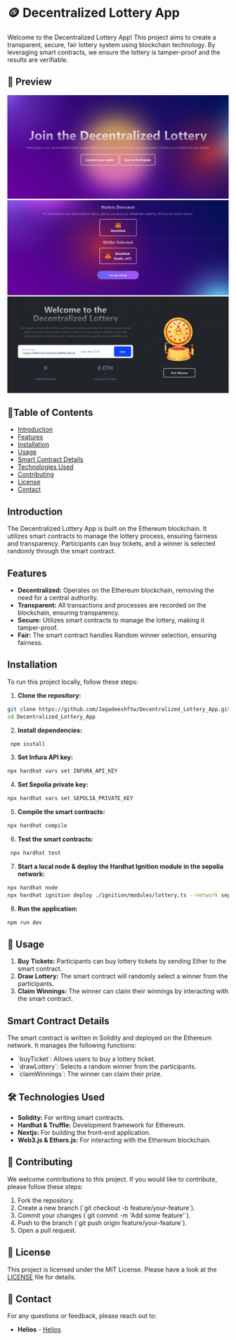 # 🪙 Decentralized Lottery App

Welcome to the Decentralized Lottery App! This project aims to create a transparent, secure, fair lottery system using blockchain technology. By leveraging smart contracts, we ensure the lottery is tamper-proof and the results are verifiable.

## 📸 Preview

![Portfolio Preview](./public/preview-2.png)
![Portfolio Preview](./public/preview-3.png)
![Portfolio Preview](./public/preview-1.png)

## 📑Table of Contents

- [Introduction](#introduction)
- [Features](#features)
- [Installation](#installation)
- [Usage](#usage)
- [Smart Contract Details](#smart-contract-details)
- [Technologies Used](#technologies-used)
- [Contributing](#contributing)
- [License](#license)
- [Contact](#contact)

## Introduction

The Decentralized Lottery App is built on the Ethereum blockchain. It utilizes smart contracts to manage the lottery process, ensuring fairness and transparency. Participants can buy tickets, and a winner is selected randomly through the smart contract.

## Features

- **Decentralized:** Operates on the Ethereum blockchain, removing the need for a central authority.
- **Transparent:** All transactions and processes are recorded on the blockchain, ensuring transparency.
- **Secure:** Utilizes smart contracts to manage the lottery, making it tamper-proof.
- **Fair:** The smart contract handles Random winner selection, ensuring fairness.

## Installation

To run this project locally, follow these steps:

1. **Clone the repository:**

```sh
git clone https://github.com/Jagadeeshftw/Decentralized_Lottery_App.git
cd Decentralized_Lottery_App
```

2. **Install dependencies:**

```sh
 npm install
```

3. **Set Infura API key:**

```sh
npx hardhat vars set INFURA_API_KEY
```

4. **Set Sepolia private key:**

```sh
npx hardhat vars set SEPOLIA_PRIVATE_KEY
```

5. **Compile the smart contracts:**

```sh
npx hardhat compile
```

6. **Test the smart contracts:**

```sh
 npx hardhat test
```

7. **Start a local node & deploy the Hardhat Ignition module in the sepolia network:**

```sh
npx hardhat node
npx hardhat ignition deploy ./ignition/modules/lottery.ts --network sepolia
```

8. **Run the application:**

```sh
npm run dev
```

## 👤 Usage

1. **Buy Tickets:** Participants can buy lottery tickets by sending Ether to the smart contract.
2. **Draw Lottery:** The smart contract will randomly select a winner from the participants.
3. **Claim Winnings:** The winner can claim their winnings by interacting with the smart contract.

## Smart Contract Details

The smart contract is written in Solidity and deployed on the Ethereum network. It manages the following functions:

- \`buyTicket\`: Allows users to buy a lottery ticket.
- \`drawLottery\`: Selects a random winner from the participants.
- \`claimWinnings\`: The winner can claim their prize.

## 🛠️ Technologies Used

- **Solidity:** For writing smart contracts.
- **Hardhat & Truffle:** Development framework for Ethereum.
- **Nextjs:** For building the front-end application.
- **Web3.js & Ethers.js:** For interacting with the Ethereum blockchain.

## 🤝 Contributing

We welcome contributions to this project. If you would like to contribute, please follow these steps:

1. Fork the repository.
2. Create a new branch (\`git checkout -b feature/your-feature\`).
3. Commit your changes (\`git commit -m 'Add some feature'\`).
4. Push to the branch (\`git push origin feature/your-feature\`).
5. Open a pull request.

## 📝 License

This project is licensed under the MIT License. Please have a look at the [LICENSE](LICENSE) file for details.

## 📧 Contact

For any questions or feedback, please reach out to:

- **Helios** - [Helios](https://github.com/Helios9284)
